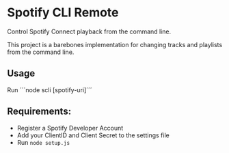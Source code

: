 # Spotify CLI Remote

Control Spotify Connect playback from the command line.

This project is a barebones implementation for changing tracks and playlists from the command line.

## Usage

Run ´´´node scli [spotify-uri]´´´

## Requirements:

 - Register a Spotify Developer Account
 - Add your ClientID and Client Secret to the settings file
 - Run `node setup.js`